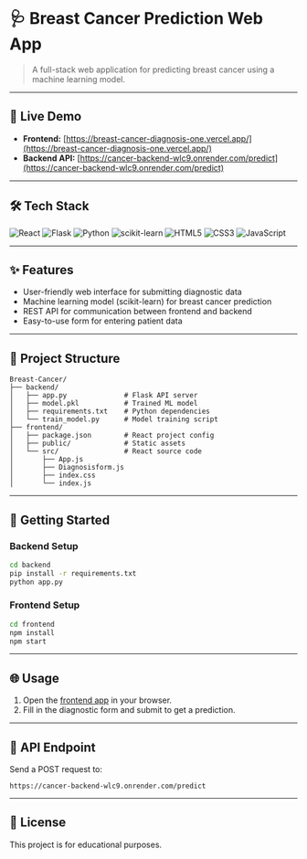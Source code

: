

# 🩺 Breast Cancer Prediction Web App

>A full-stack web application for predicting breast cancer using a machine learning model.

---

## 🚀 Live Demo

- **Frontend:** [https://breast-cancer-diagnosis-one.vercel.app/](https://breast-cancer-diagnosis-one.vercel.app/)
- **Backend API:** [https://cancer-backend-wlc9.onrender.com/predict](https://cancer-backend-wlc9.onrender.com/predict)

---

## 🛠️ Tech Stack

<p align-text="left">
  <img src="https://img.shields.io/badge/React-20232A?style=for-the-badge&logo=react&logoColor=61DAFB" alt="React"/>
  <img src="https://img.shields.io/badge/Flask-000000?style=for-the-badge&logo=flask&logoColor=white" alt="Flask"/>
  <img src="https://img.shields.io/badge/Python-3776AB?style=for-the-badge&logo=python&logoColor=white" alt="Python"/>
  <img src="https://img.shields.io/badge/scikit--learn-F7931E?style=for-the-badge&logo=scikit-learn&logoColor=white" alt="scikit-learn"/>
  <img src="https://img.shields.io/badge/HTML5-E34F26?style=for-the-badge&logo=html5&logoColor=white" alt="HTML5"/>
  <img src="https://img.shields.io/badge/CSS3-1572B6?style=for-the-badge&logo=css3&logoColor=white" alt="CSS3"/>
  <img src="https://img.shields.io/badge/JavaScript-F7DF1E?style=for-the-badge&logo=javascript&logoColor=black" alt="JavaScript"/>
</p>

---

## ✨ Features

- User-friendly web interface for submitting diagnostic data
- Machine learning model (scikit-learn) for breast cancer prediction
- REST API for communication between frontend and backend
- Easy-to-use form for entering patient data

---

## 📁 Project Structure

```text
Breast-Cancer/
├── backend/
│   ├── app.py              # Flask API server
│   ├── model.pkl           # Trained ML model
│   ├── requirements.txt    # Python dependencies
│   └── train_model.py      # Model training script
├── frontend/
│   ├── package.json        # React project config
│   ├── public/             # Static assets
│   └── src/                # React source code
│       ├── App.js
│       ├── Diagnosisform.js
│       ├── index.css
│       └── index.js
```

---

## 🏁 Getting Started

### Backend Setup
```sh
cd backend
pip install -r requirements.txt
python app.py
```

### Frontend Setup
```sh
cd frontend
npm install
npm start
```

---

## 🌐 Usage

1. Open the [frontend app](https://breast-cancer-diagnosis-one.vercel.app/) in your browser.
2. Fill in the diagnostic form and submit to get a prediction.

---

## 📡 API Endpoint

Send a POST request to:

```
https://cancer-backend-wlc9.onrender.com/predict
```

---

## 📜 License

This project is for educational purposes.
